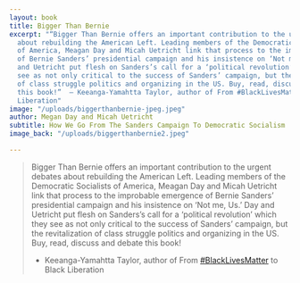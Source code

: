 ```yaml
---
layout: book
title: Bigger Than Bernie
excerpt: "“Bigger Than Bernie offers an important contribution to the urgent debates
  about rebuilding the American Left. Leading members of the Democratic Socialists
  of America, Meagan Day and Micah Uetricht link that process to the improbable emergence
  of Bernie Sanders’ presidential campaign and his insistence on ‘Not me, Us.’ Day
  and Uetricht put flesh on Sanders’s call for a ‘political revolution’ which they
  see as not only critical to the success of Sanders’ campaign, but the revitalization
  of class struggle politics and organizing in the US. Buy, read, discuss and debate
  this book!”  – Keeanga-Yamahtta Taylor, author of From #BlackLivesMatter to Black
  Liberation"
image: "/uploads/biggerthanbernie-jpeg.jpeg"
author: Megan Day and Micah Uetricht
subtitle: How We Go From The Sanders Campaign To Democratic Socialism
image_back: "/uploads/biggerthanbernie2.jpeg"

---
```


> Bigger Than Bernie offers an important contribution to the urgent debates about rebuilding the American Left. Leading members of the Democratic Socialists of America, Meagan Day and Micah Uetricht link that process to the improbable emergence of Bernie Sanders’ presidential campaign and his insistence on ‘Not me, Us.’ Day and Uetricht put flesh on Sanders’s call for a ‘political revolution’ which they see as not only critical to the success of Sanders’ campaign, but the revitalization of class struggle politics and organizing in the US. Buy, read, discuss and debate this book!
>
>- Keeanga-Yamahtta Taylor, author of From [#BlackLivesMatter](https://www.instagram.com/explore/tags/blacklivesmatter/) to Black Liberation
